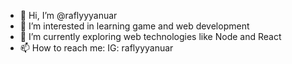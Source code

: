 - 👋 Hi, I’m @raflyyyanuar
- 👀 I’m interested in learning game and web development
- 🌱 I’m currently exploring web technologies like Node and React
- 📫 How to reach me: IG: raflyyyanuar

<!---
raflyyyanuar/raflyyyanuar is a ✨ special ✨ repository because its `README.md` (this file) appears on your GitHub profile.
You can click the Preview link to take a look at your changes.
--->
